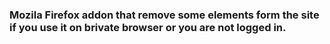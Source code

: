 ### Mozila Firefox addon that remove some elements form the site if you use it on brivate browser or you are not logged in.
